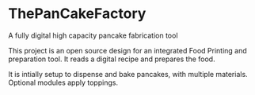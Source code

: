 # ThePanCakeFactory
A fully digital high capacity pancake fabrication tool

This project is an open source design for an integrated Food Printing and preparation tool. 
It reads a digital recipe and prepares the food. 

It is intially setup to dispense and bake pancakes, with multiple materials. Optional modules apply toppings. 
